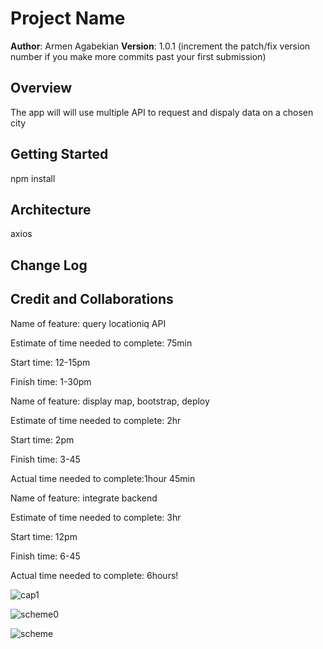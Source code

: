 # Project Name

**Author**: Armen Agabekian
**Version**: 1.0.1 (increment the patch/fix version number if you make more commits past your first submission)

## Overview
The app will will use multiple API to request and dispaly data on a chosen city

## Getting Started
npm install

## Architecture
axios

## Change Log
<!-- Use this area to document the iterative changes made to your application as each feature is successfully implemented. Use time stamps. Here's an example:

01-01-2001 4:59pm - Application now has a fully-functional express server, with a GET route for the location resource. -->

## Credit and Collaborations
<!-- Give credit (and a link) to other people or resources that helped you build this application. -->

Name of feature: query locationiq API

Estimate of time needed to complete: 75min

Start time: 12-15pm

Finish time: 1-30pm


Name of feature: display map, bootstrap, deploy

Estimate of time needed to complete: 2hr 

Start time: 2pm

Finish time: 3-45

Actual time needed to complete:1hour 45min


Name of feature: integrate backend

Estimate of time needed to complete: 3hr 

Start time: 12pm

Finish time: 6-45

Actual time needed to complete: 6hours!

![cap1](https://user-images.githubusercontent.com/64112736/186949258-851e4ad1-96e4-48ca-b8f5-1666ebd72356.png)


![scheme0](https://user-images.githubusercontent.com/64112736/186949435-121bc857-4e6c-4d0e-860d-81ed8fea7ec3.jpg)





![scheme](https://user-images.githubusercontent.com/64112736/186766256-8ef47087-9edf-4f96-aa14-53925434ba5c.jpg)


